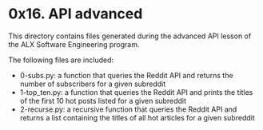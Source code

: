 # 0x16. API advanced

This directory contains files generated during the advanced API lesson of the ALX
Software Engineering program.

The following files are included:

- 0-subs.py: a function that queries the Reddit API and returns the number of subscribers for a given subreddit
- 1-top_ten.py: a function that queries the Reddit API and prints the titles of the first 10 hot posts listed for a given subreddit
- 2-recurse.py: a recursive function that queries the Reddit API and returns a list containing the titles of all hot articles for a given subreddit
